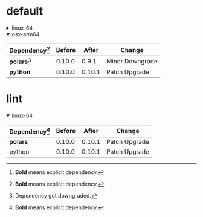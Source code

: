 # default

<details>
<summary>linux-64</summary>

|Dependency[^1]|Before|After|Change|
|-|-|-|-|
|**new-package**||0.10.1|Added|
|**removed-package**|0.10.1||Removed|
|**bpy**|0.10.1|2.10.1|Major Upgrade|
|**polars**|herads_0|herads_1|Only build string|
|python|0.10.0|0.10.1|Patch Upgrade|

</details>

<details open>
<summary>osx-arm64</summary>

|Dependency[^1]|Before|After|Change|
|-|-|-|-|
|**polars**[^2]|0.10.0|0.9.1|Minor Downgrade|
|**python**|0.10.0|0.10.1|Patch Upgrade|

</details>

# lint

<details open>
<summary>linux-64</summary>

|Dependency[^1]|Before|After|Change|
|-|-|-|-|
|**polars**|0.10.0|0.10.1|Patch Upgrade|
|python|0.10.0|0.10.1|Patch Upgrade|

</details>

[^1]: **Bold** means explicit dependency.
[^2]: Dependency got downgraded.
